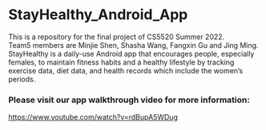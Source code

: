 # StayHealthy_Android_App
This is a repository for the final project of CS5520 Summer 2022. <br />Team5 members are Minjie Shen, Shasha Wang, Fangxin Gu and Jing Ming. <br />StayHealthy is a daily-use Android app that encourages people, especially females, to maintain fitness habits and a healthy lifestyle by tracking exercise data, diet data, and health records which include the women’s periods.<br />
### Please visit our app walkthrough video for more information:  <br /> 
https://www.youtube.com/watch?v=rdBupA5WDug
